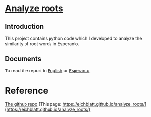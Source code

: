 # [Analyze roots](https://github.com/eichblatt/analyze_roots)

## Introduction 

This project contains python code which I developed to analyze the similarity of root words in Esperanto.

## Documents

To read the report in [English](https://github.com/eichblatt/analyze_roots/blob/master/docs/report.pdf) or [Esperanto](https://github.com/eichblatt/analyze_roots/blob/master/docs/raporto.pdf)

# Reference
[The github repo](https://github.com/eichblatt/analyze_roots)
[This page: https://eichblatt.github.io/analyze_roots/](https://eichblatt.github.io/analyze_roots/)
